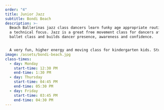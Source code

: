 ```yaml
---
order: "4"
title: Junior Jazz
subtitle: Bondi Beach
description: >-
  Beach Ballerinas jazz class dancers learn funky age appropriate routines with
  a technical focus. Jazz is a great free movement class for dancers after a
  ballet class and builds dancer presence, awareness and confidence. 


  A very fun, higher energy and moving class for kindergarten kids. Students will also learn a progression from the 3 & 4 year olds program, and also start to technically dance. Strength and stretching exercises are formally introduced in this level which assists with childrens posture and dance technique.
image: /assets/bondi-beach.jpg
class-times:
  - day: Monday
    start-time: 12:30 PM
    end-time: 1:30 PM
  - day: Thursday
    start-time: 04:45 PM
    end-time: 05:30 PM
  - day: Friday
    start-time: 03:45 PM
    end-time: 04:30 PM
---
```

